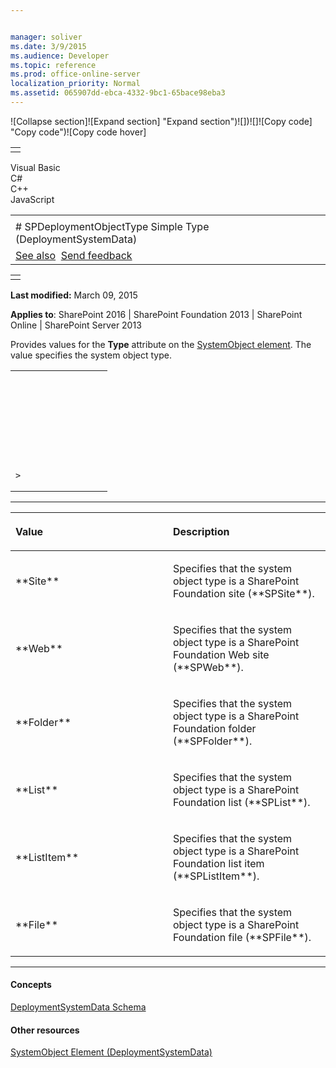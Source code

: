 ```yaml
---


manager: soliver
ms.date: 3/9/2015
ms.audience: Developer
ms.topic: reference
ms.prod: office-online-server
localization_priority: Normal
ms.assetid: 065907dd-ebca-4332-9bc1-65bace98eba3
---
```


![Collapse
section]![Expand
section] "Expand section")![]()![])![]![]()![Copy
code] "Copy code")![Copy code
hover]
<table>
<tbody>
<tr class="odd">
<td align="left"></td>
</tr>
</tbody>
</table>

Visual Basic  
C\#  
C++  
JavaScript  

<table>
<tbody>
<tr class="odd">
<td align="left"><span id="runningHeaderText"></span></td>
</tr>
<tr class="even">
<td align="left"># SPDeploymentObjectType Simple Type (DeploymentSystemData)</td>
</tr>
<tr class="odd">
<td align="left"><a href="#seeAlsoToggle">See also</a>  <span id="headfeedbackarea" class="feedbackhead"><a href="javascript:SubmitFeedback(&#39;docthis@Microsoft.com&#39;,&#39;&#39;,&#39;&#39;,&#39;&#39;,&#39;1.0.18082.1225&#39;,&#39;%0\dThank%20you%20for%20your%20feedback.%20The%20developer%20writing%20teams%20use%20your%20feedback%20to%20improve%20documentation.%20While%20we%20are%20reviewing%20your%20feedback,%20we%20may%20send%20you%20e-mail%20to%20ask%20for%20clarification%20or%20feedback%20on%20a%20solution.%20We%20do%20not%20use%20your%20e-mail%20address%20for%20any%20other%20purpose%20and%20we%20delete%20it%20after%20we%20finish%20our%20review.%0\AFor%20further%20information%20about%20the%20privacy%20policies%20of%20Microsoft,%20please%20see%20http://privacy.microsoft.com/en-us/default.aspx.%0\A%0\d&#39;,&#39;Customer%20feedback&#39;);">Send feedback</a></span></td>
</tr>
</tbody>
</table>

<table>
<colgroup>
<col width="100%" />
</colgroup>
<tbody>
<tr class="odd">
<td align="left"></td>
</tr>
</tbody>
</table>

**Last modified:** March 09, 2015

**Applies to**: SharePoint 2016 | SharePoint Foundation 2013 |
SharePoint Online | SharePoint Server 2013

Provides values for the **Type** attribute on
the [SystemObject element](systemobject-element-deploymentsystemdata.md).
The value specifies the system object type.

<span codelanguage="other"></span>
<table>
<colgroup>
<col width="100%" />
</colgroup>
<tbody>
<tr class="odd">
<td align="left"><pre><code><xs:simpleType name="SPDeploymentObjectType">
        <xs:restriction base="xs:string">
                <xs:enumeration value="Site" />
                <xs:enumeration value="Web" />
                <xs:enumeration value="Folder" />
                <xs:enumeration value="List" /> 
                <xs:enumeration value="ListItem" />
                <xs:enumeration value="File" />
        </xs:restriction>
</xs:simpleType>></code></pre></td>
</tr>
</tbody>
</table>


-------------------------------------------------------------------------------------------------------------------------------------------------------------------------------------------------------

<table>
<colgroup>
<col width="50%" />
<col width="50%" />
</colgroup>
<thead>
<tr class="header">
<th align="left"><p>Value</p></th>
<th align="left"><p>Description</p></th>
</tr>
</thead>
<tbody>
<tr class="odd">
<td align="left"><p>**Site**</p></td>
<td align="left"><p>Specifies that the system object type is a SharePoint Foundation site (**SPSite**).</p></td>
</tr>
<tr class="even">
<td align="left"><p>**Web**</p></td>
<td align="left"><p>Specifies that the system object type is a SharePoint Foundation Web site (**SPWeb**).</p></td>
</tr>
<tr class="odd">
<td align="left"><p>**Folder**</p></td>
<td align="left"><p>Specifies that the system object type is a SharePoint Foundation folder (**SPFolder**).</p></td>
</tr>
<tr class="even">
<td align="left"><p>**List**</p></td>
<td align="left"><p>Specifies that the system object type is a SharePoint Foundation list (**SPList**).</p></td>
</tr>
<tr class="odd">
<td align="left"><p>**ListItem**</p></td>
<td align="left"><p>Specifies that the system object type is a SharePoint Foundation list item (**SPListItem**).</p></td>
</tr>
<tr class="even">
<td align="left"><p>**File**</p></td>
<td align="left"><p>Specifies that the system object type is a SharePoint Foundation file (**SPFile**).</p></td>
</tr>
</tbody>
</table>


-------------------------------------------------------------------------------------------------------------------------------------------------------------------------------------------

#### Concepts

[DeploymentSystemData
Schema](deploymentsystemdata-schema.md)</span>

#### Other resources

[SystemObject Element
(DeploymentSystemData)](systemobject-element-deploymentsystemdata.md)</span>








